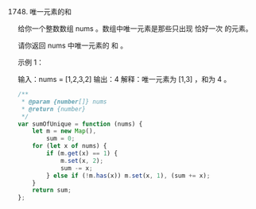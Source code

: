 1748. 唯一元素的和

给你一个整数数组 nums 。数组中唯一元素是那些只出现 恰好一次 的元素。

请你返回 nums 中唯一元素的 和 。

示例 1：

输入：nums = [1,2,3,2]
输出：4
解释：唯一元素为 [1,3] ，和为 4 。

```js
/**
 * @param {number[]} nums
 * @return {number}
 */
var sumOfUnique = function (nums) {
    let m = new Map(),
        sum = 0;
    for (let x of nums) {
        if (m.get(x) == 1) {
            m.set(x, 2);
            sum -= x;
        } else if (!m.has(x)) m.set(x, 1), (sum += x);
    }
    return sum;
};
```
